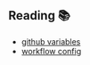 
Reading :books:
---
- [github variables](https://help.github.com/en/actions/reference/context-and-expression-syntax-for-github-actions)
- [workflow config](https://help.github.com/en/actions/reference/workflow-syntax-for-github-actions#patterns-to-match-branches-and-tags)